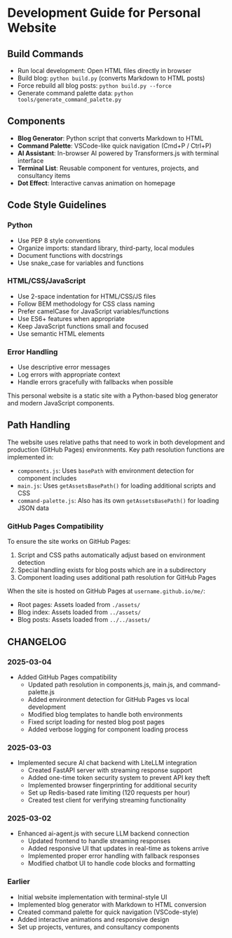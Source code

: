 # Development Guide for Personal Website

## Build Commands
- Run local development: Open HTML files directly in browser
- Build blog: `python build.py` (converts Markdown to HTML posts)
- Force rebuild all blog posts: `python build.py --force`
- Generate command palette data: `python tools/generate_command_palette.py`

## Components
- **Blog Generator**: Python script that converts Markdown to HTML
- **Command Palette**: VSCode-like quick navigation (Cmd+P / Ctrl+P)
- **AI Assistant**: In-browser AI powered by Transformers.js with terminal interface
- **Terminal List**: Reusable component for ventures, projects, and consultancy items
- **Dot Effect**: Interactive canvas animation on homepage

## Code Style Guidelines

### Python
- Use PEP 8 style conventions
- Organize imports: standard library, third-party, local modules
- Document functions with docstrings
- Use snake_case for variables and functions

### HTML/CSS/JavaScript
- Use 2-space indentation for HTML/CSS/JS files
- Follow BEM methodology for CSS class naming
- Prefer camelCase for JavaScript variables/functions
- Use ES6+ features when appropriate
- Keep JavaScript functions small and focused
- Use semantic HTML elements

### Error Handling
- Use descriptive error messages
- Log errors with appropriate context
- Handle errors gracefully with fallbacks when possible

This personal website is a static site with a Python-based blog generator and modern JavaScript components.

## Path Handling

The website uses relative paths that need to work in both development and production (GitHub Pages) environments.
Key path resolution functions are implemented in:

- `components.js`: Uses `basePath` with environment detection for component includes
- `main.js`: Uses `getAssetsBasePath()` for loading additional scripts and CSS
- `command-palette.js`: Also has its own `getAssetsBasePath()` for loading JSON data

### GitHub Pages Compatibility

To ensure the site works on GitHub Pages:
1. Script and CSS paths automatically adjust based on environment detection
2. Special handling exists for blog posts which are in a subdirectory
3. Component loading uses additional path resolution for GitHub Pages

When the site is hosted on GitHub Pages at `username.github.io/me/`:
- Root pages: Assets loaded from `./assets/`
- Blog index: Assets loaded from `../assets/`  
- Blog posts: Assets loaded from `../../assets/`

## CHANGELOG

### 2025-03-04
- Added GitHub Pages compatibility
  - Updated path resolution in components.js, main.js, and command-palette.js
  - Added environment detection for GitHub Pages vs local development
  - Modified blog templates to handle both environments
  - Fixed script loading for nested blog post pages
  - Added verbose logging for component loading process

### 2025-03-03
- Implemented secure AI chat backend with LiteLLM integration
  - Created FastAPI server with streaming response support
  - Added one-time token security system to prevent API key theft
  - Implemented browser fingerprinting for additional security
  - Set up Redis-based rate limiting (120 requests per hour)
  - Created test client for verifying streaming functionality

### 2025-03-02
- Enhanced ai-agent.js with secure LLM backend connection
  - Updated frontend to handle streaming responses
  - Added responsive UI that updates in real-time as tokens arrive
  - Implemented proper error handling with fallback responses
  - Modified chatbot UI to handle code blocks and formatting
  
### Earlier
- Initial website implementation with terminal-style UI
- Implemented blog generator with Markdown to HTML conversion
- Created command palette for quick navigation (VSCode-style)
- Added interactive animations and responsive design
- Set up projects, ventures, and consultancy components



